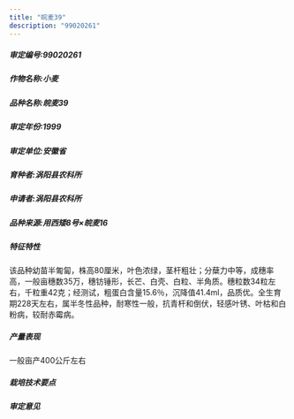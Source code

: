 ```yaml
---
title: "皖麦39"
description: "99020261"
---
```

##### 审定编号:99020261

##### 作物名称:小麦

##### 品种名称:皖麦39

##### 审定年份:1999

##### 审定单位:安徽省

##### 育种者:涡阳县农科所

##### 申请者:涡阳县农科所

##### 品种来源:用西矮8号×皖麦16

##### 特征特性
该品种幼苗半匍匐，株高80厘米，叶色浓绿，茎杆粗壮；分蘖力中等，成穗率高，一般亩穗数35万，穗钫锤形，长芒、白壳、白粒、半角质。穗粒数34粒左右，千粒重42克；经测试，粗蛋白含量15.6％，沉降值41.4ml，品质优。全生育期228天左右，属半冬性品种，耐寒性一般，抗青杆和倒伏，轻感叶锈、叶枯和白粉病，较耐赤霉病。  

##### 产量表现
一般亩产400公斤左右

##### 栽培技术要点


##### 审定意见

